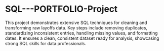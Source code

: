 # SQL---PORTFOLIO-Project
This project demonstrates extensive SQL techniques for cleaning and transforming raw layoffs data. Key steps include removing duplicates, standardizing inconsistent entries, handling missing values, and formatting dates. It ensures a clean, consistent dataset ready for analysis, showcasing strong SQL skills for data professionals.
